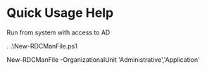 # Quick Usage Help
Run from system with access to AD

. .\New-RDCManFile.ps1

New-RDCManFile -OrganizationalUnit 'Administrative','Application'
